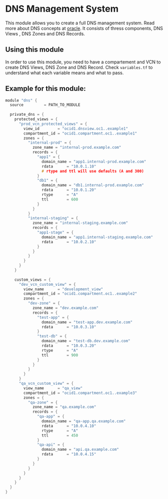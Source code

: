 # DNS Management System

This module allows you to create a full DNS management system. Read more about DNS concepts at [oracle](https://docs.oracle.com/en-us/iaas/Content/DNS/Concepts/dnszonemanagement.htm). It consists of thress components, DNS Views , DNS Zones and DNS Records.

## Using this module

In order to use this module, you need to have a compartement and VCN to create DNS Views, DNS Zone and DNS Record. Check `variables.tf` to understand what each variable means and what to pass.

## Example for this module:

```h
module "dns" {
  source         = PATH_TO_MODULE
  
  private_dns = {
    protected_views = {
      "prod_vcn_protected_views" = {
        view_id        = "ocid1.dnsview.oc1..example1"
        compartment_id = "ocid1.compartment.oc1..example1"
        zones = {
          "internal-prod" = {
            zone_name = "internal-prod.example.com"
            records = {
              "app1" = {
                domain_name = "app1.internal-prod.example.com"
                rdata      = "10.0.1.10"
                # rtype and ttl will use defaults (A and 300)
              }
              "db1" = {
                domain_name = "db1.internal-prod.example.com"
                rdata      = "10.0.1.20"
                rtype      = "A"
                ttl        = 600
              }
            }
          }
          "internal-staging" = {
            zone_name = "internal-staging.example.com"
            records = {
              "app1-stage" = {
                domain_name = "app1.internal-staging.example.com"
                rdata      = "10.0.2.10"
              }
            }
          }
        }
      }
    }
  
    custom_views = {
      "dev_vcn_custom_view" = {
        view_name      = "development_view"
        compartment_id = "ocid1.compartment.oc1..example2"
        zones = {
          "dev-zone" = {
            zone_name = "dev.example.com"
            records = {
              "test-app" = {
                domain_name = "test-app.dev.example.com"
                rdata      = "10.0.3.10"
              }
              "test-db" = {
                domain_name = "test-db.dev.example.com"
                rdata      = "10.0.3.20"
                rtype      = "A"
                ttl        = 900
              }
            }
          }
        }
      }
      "qa_vcn_custom_view" = {
        view_name      = "qa_view"
        compartment_id = "ocid1.compartment.oc1..example3"
        zones = {
          "qa-zone" = {
            zone_name = "qa.example.com"
            records = {
              "qa-app" = {
                domain_name = "qa-app.qa.example.com"
                rdata      = "10.0.4.10"
                rtype      = "A"
                ttl        = 450
              }
              "qa-api" = {
                domain_name = "api.qa.example.com"
                rdata      = "10.0.4.15"
              }
            }
          }
        }
      }
    }
  }
}

```

